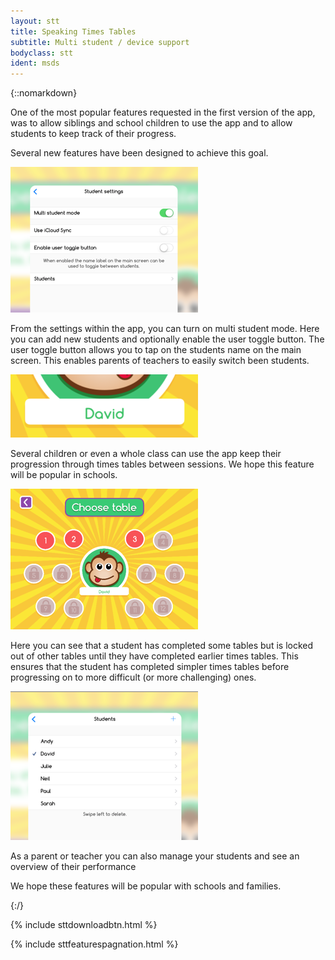 ```yaml
---
layout: stt
title: Speaking Times Tables
subtitle: Multi student / device support
bodyclass: stt
ident: msds
---
```


{::nomarkdown}

<p>
	One of the most popular features requested in the first version of the app, was to allow siblings and school children to use the app and to allow students to keep track of their progress.
</p>
<p>
	Several new features have been designed to achieve this goal.
</p>

<div class="container-table">
	<div class="center-block">
		<a href="{{ site.baseurl }}/static/stt_userguides/ipad-student-settings.png" class="thickbox">
			<img title="Student settings" height="233" width="300" src="/static/img-300/ipad-student-settings.png">
		</a>
	</div>
</div>

<p>
	From the settings within the app, you can turn on multi student mode. Here you can add new students and optionally enable the user toggle button. The user toggle button allows you to tap on the students name on the main screen. This enables parents of teachers to easily switch been students.
</p>

<div class="container-table">
	<div class="center-block">
		<a href="{{ site.baseurl }}/static/stt_features/student-toggle.png" class="thickbox">
			<img title="Student toggle" height="101" width="300" src="/static/img-300/student-toggle.png">
		</a>
	</div>
</div>

<p>
	Several children or even a whole class can use the app keep their progression through times tables between sessions. We hope this feature will be popular in schools.
</p>

<div class="container-table">
	<div class="center-block">
		<a href="{{ site.baseurl }}/static/stt_userguides/ipad-table-select.png" class="thickbox">
			<img title="Times tables selection" height="225" width="300" src="/static/img-300/ipad-table-select.png">
		</a>
	</div>
</div>

<p>
	Here you can see that a student has completed some tables but is locked out of other tables until they have completed earlier times tables. This ensures that the student has completed simpler times tables before progressing on to more difficult (or more challenging) ones.
</p>

<div class="container-table">
	<div class="center-block">
		<a href="{{ site.baseurl }}/static/stt_userguides/ipad-student-list.png" class="thickbox">
			<img title="List of students" height="238" width="300" src="/static/img-300/ipad-student-list.png">
		</a>
	</div>
</div>

<p>
	As a parent or teacher you can also manage your students and see an overview of their performance
</p>
<p>
	We hope these features will be popular with schools and families.
</p>

{:/}

<div class="container-table">
	<div class="center-block">
		{% include sttdownloadbtn.html %}
	</div>
</div>

{% include sttfeaturespagnation.html %}

